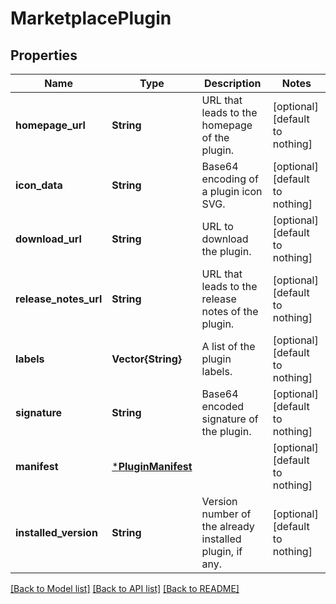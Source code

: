 # MarketplacePlugin


## Properties
Name | Type | Description | Notes
------------ | ------------- | ------------- | -------------
**homepage_url** | **String** | URL that leads to the homepage of the plugin. | [optional] [default to nothing]
**icon_data** | **String** | Base64 encoding of a plugin icon SVG. | [optional] [default to nothing]
**download_url** | **String** | URL to download the plugin. | [optional] [default to nothing]
**release_notes_url** | **String** | URL that leads to the release notes of the plugin. | [optional] [default to nothing]
**labels** | **Vector{String}** | A list of the plugin labels. | [optional] [default to nothing]
**signature** | **String** | Base64 encoded signature of the plugin. | [optional] [default to nothing]
**manifest** | [***PluginManifest**](PluginManifest.md) |  | [optional] [default to nothing]
**installed_version** | **String** | Version number of the already installed plugin, if any. | [optional] [default to nothing]


[[Back to Model list]](../README.md#models) [[Back to API list]](../README.md#api-endpoints) [[Back to README]](../README.md)


